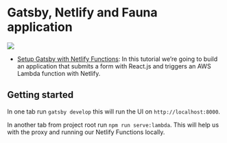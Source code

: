 Gatsby, Netlify and Fauna application
===

![](https://i.imgur.com/UnXY1QH.png)

- [Setup Gatsby with Netlify Functions](https://employbl.com/blog/setup-gatsby-with-netlify-functions): In this tutorial we’re going to build an application that submits a form with React.js and triggers an AWS Lambda function with Netlify.

## Getting started

In one tab run `gatsby develop` this will run the UI on `http://localhost:8000`.

In another tab from project root run `npm run serve:lambda`. This will help us with the proxy and running our Netlify Functions locally.
